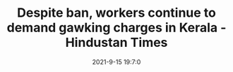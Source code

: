 ---
"title": "Despite ban, workers continue to demand gawking charges in Kerala - Hindustan Times"
"date": "2021-9-15 19:7:0"
"feed_name": "GOOGLENEWSINDUSTRIAL"
"feed_website": "https://news.google.com/search?q=industrial%2Bincident&hl=en-US&gl=US&ceid=US:en"
"feed_rss": "https://news.google.com/rss/search?q=industrial%2Bincident&hl=en-US&gl=US&ceid=US:en"
"link": "https://www.hindustantimes.com/india-news/despite-ban-workers-continue-to-demand-gawking-charges-in-kerala-101631732821041.html"
"file": "_posts/2021-1-1-0593121b16717e1e39f14d8f82be187418c02d5a.md"
"accident": "0"
"drilling": "0"
---